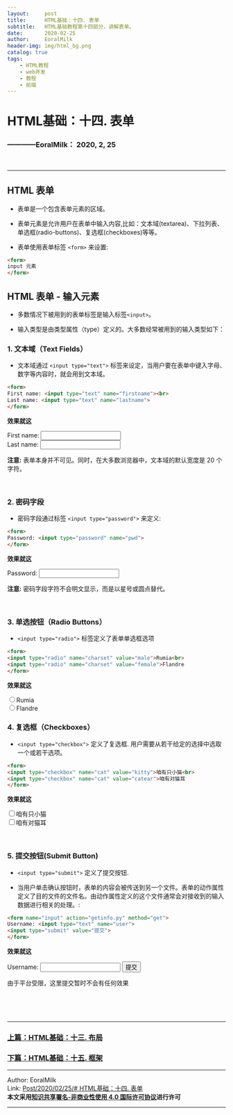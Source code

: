 ```yaml
---
layout:     post                    
title:      HTML基础：十四. 表单    
subtitle:   HTML基础教程第十四部分，讲解表单。
date:       2020-02-25           
author:     EoralMilk             
header-img: img/html_bg.png    
catalog: true                    
tags:        
    - HTML教程
    - web开发
    - 教程
    - 前端
---
```



# HTML基础：十四. 表单
### ————EoralMilk： 2020, 2, 25
<br/>  

---
## HTML 表单

- 表单是一个包含表单元素的区域。

- 表单元素是允许用户在表单中输入内容,比如：文本域(textarea)、下拉列表、单选框(radio-buttons)、复选框(checkboxes)等等。

- 表单使用表单标签 `<form>` 来设置:

```html
<form>
input 元素
</form>
```

## HTML 表单 - 输入元素

- 多数情况下被用到的表单标签是输入标签`<input>`。

- 输入类型是由类型属性（type）定义的。大多数经常被用到的输入类型如下：

### 1. 文本域（Text Fields）

- 文本域通过 `<input type="text">` 标签来设定，当用户要在表单中键入字母、数字等内容时，就会用到文本域。

```html
<form>
First name: <input type="text" name="firstname"><br>
Last name: <input type="text" name="lastname">
</form>
```

**效果就这**

<form>
First name: <input type="text" name="firstname"><br>
Last name: <input type="text" name="lastname">
</form>

**注意:** 表单本身并不可见。同时，在大多数浏览器中，文本域的默认宽度是 20 个字符。

<br/>

### 2. 密码字段

- 密码字段通过标签 `<input type="password">` 来定义:

```html
<form>
Password: <input type="password" name="pwd">
</form>
```

**效果就这**

<form>
Password: <input type="password" name="pwd">
</form>

**注意:** 密码字段字符不会明文显示，而是以星号或圆点替代。

<br/>

### 3. 单选按钮（Radio Buttons）

- `<input type="radio">` 标签定义了表单单选框选项

```html
<form>
<input type="radio" name="charset" value="male">Rumia<br>
<input type="radio" name="charset" value="female">Flandre
</form>
```

**效果就这**

<form>
<input type="radio" name="charset" value="male">Rumia<br>
<input type="radio" name="charset" value="female">Flandre
</form>

### 4. 复选框（Checkboxes）

- `<input type="checkbox">` 定义了复选框. 用户需要从若干给定的选择中选取一个或若干选项。

```html
<form>
<input type="checkbox" name="cat" value="kitty">咱有只小猫<br>
<input type="checkbox" name="cat" value="catear">咱有对猫耳
</form>
```

**效果就这**

<form>
<input type="checkbox" name="cat" value="kitty">咱有只小猫<br>
<input type="checkbox" name="cat" value="catear">咱有对猫耳
</form>

<br/>

### 5. 提交按钮(Submit Button)

- `<input type="submit">` 定义了提交按钮.

- 当用户单击确认按钮时，表单的内容会被传送到另一个文件。表单的动作属性定义了目的文件的文件名。由动作属性定义的这个文件通常会对接收到的输入数据进行相关的处理。:

```html
<form name="input" action="getinfo.py" method="get">
Username: <input type="text" name="user">
<input type="submit" value="提交">
</form>
```

**效果就这**

<form name="input" action="getinfo.py" method="get">
Username: <input type="text" name="user">
<input type="submit" value="提交">
</form>

由于平台受限，这里提交暂时不会有任何效果


<br/>  
<br/>
<br/>

---  
### [上篇：HTML基础：十三. 布局]()
### [下篇：HTML基础：十五. 框架]()


---  

Author: EoralMilk  
Link: [Post/2020/02/25/# HTML基础：十四. 表单]()   
**本文采用[知识共享署名-非商业性使用 4.0 国际许可协议](https://creativecommons.org/licenses/by-nc-sa/4.0/)进行许可**  

---